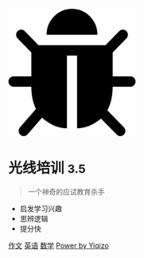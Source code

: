 <!-- _coverpage.md -->

![logo](_media/icon.svg)

# 光线培训 <small>3.5</small>

> 一个神奇的应试教育杀手

- 启发学习兴趣
- 思辨逻辑
- 提分快

[作文](/docs_01/)
[英语](/docs_02/)
[数学](/docs_03/)
[Power by Yiqizo](http://yiqizo.com)